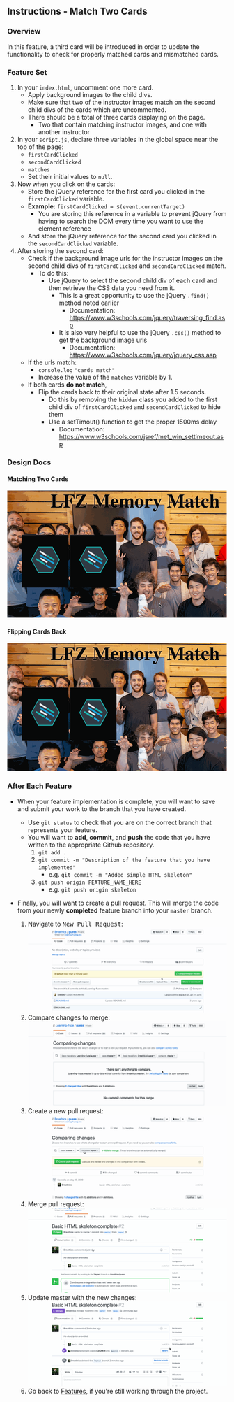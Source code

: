 Instructions - Match Two Cards
--

### Overview

In this feature, a third card will be introduced in order to update the functionality to check for properly matched cards and mismatched cards.

### Feature Set

1. In your `index.html`, uncomment one more card.
   - Apply background images to the child divs.
    - Make sure that two of the instructor images match on the second child divs of the cards which are uncommented.
    - There should be a total of three cards displaying on the page.
      - Two that contain matching instructor images, and one with another instructor
2. In your `script.js`, declare three variables in the global space near the top of the page:
   - `firstCardClicked`
   - `secondCardClicked`
   - `matches`
   - Set their initial values to `null`.
3. Now when you click on the cards:
   - Store the jQuery reference for the first card you clicked in the `firstCardClicked` variable.
    - **Example:** `firstCardClicked = $(event.currentTarget)`
      - You are storing this reference in a variable to prevent jQuery from having to search the DOM every time you want to use the element reference
   - And store the jQuery reference for the second card you clicked in the `secondCardClicked` variable.
4. After storing the second card:
   - Check if the background image urls  for the instructor images on the second child divs of `firstCardClicked` and `secondCardClicked` match.
      - To do this:
        - Use jQuery to select the second child div of each card and then retrieve the CSS data you need from it.
          - This is a great opportunity to use the jQuery `.find()` method noted earlier
            - Documentation: https://www.w3schools.com/jquery/traversing_find.asp
          - It is also very helpful to use the jQuery `.css()` method to get the background image urls
            - Documentation: https://www.w3schools.com/jquery/jquery_css.asp
    - If the urls match:
      - `console.log` `"cards match"`
      - Increase the value of the `matches` variable by 1.
    - If both cards **do not match**,
      - Flip the cards back to their original state after 1.5 seconds.
        - Do this by removing the `hidden` class you added to the first child div of `firstCardClicked` and `secondCardClicked` to hide them
        - Use a setTimout() function to get the proper 1500ms delay
          - Documentation: https://www.w3schools.com/jsref/met_win_settimeout.asp

### Design Docs

#### Matching Two Cards
![match two cards](../feature-gifs/match-two-cards.gif)
#### Flipping Cards Back
![flip cards back](../feature-gifs/flip-card-back.gif)




### After Each Feature

- When your feature implementation is complete, you will want to save and submit your work to the branch that you have created.
  - Use `git status` to check that you are on the correct branch that represents your feature.
  - You will want to **add**, **commit**, and **push** the code that you have written to the appropriate Github repository.
    1. `git add .`
    2. `git commit -m "Description of the feature that you have implemented"`
       - e.g. `git commit -m "Added simple HTML skeleton"`
    3. `git push origin FEATURE_NAME_HERE`
       - e.g. `git push origin skeleton`

- Finally, you will want to create a pull request. This will merge the code from your newly **completed** feature branch into your `master` branch.

  1. Navigate to <kbd>New Pull Request</kbd>:
  ![Navigate to pull requests](../post-feature/navigate-to-pull-request.gif)
  2. Compare changes to merge:
  ![Compare changes to merge](../post-feature/compare-changes.gif)
  3. Create a new pull request:
  ![Create new pull request](../post-feature/create-pull-request.gif)
  4. Merge pull request:
  ![Merge pull request](../post-feature/merge-pull-request.gif)
  5. Update master with the new changes:
  ![Update master](../post-feature/pull-new-changes.gif)
  6. Go back to [Features](../../README.md#features), if you're still working through the project.
